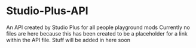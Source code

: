 # Studio-Plus-API
An API created by Studio Plus for all people playground mods
Currently no files are here because this has been created to be a placeholder for a link within the API file. Stuff will be added in here soon
